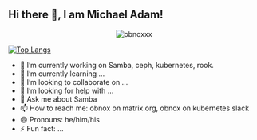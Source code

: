 ## Hi there 👋, I am Michael Adam!

<p align="center"> 
    <img src="https://github-readme-stats.vercel.app/api?username=obnoxxx&show_icons=true&theme=cobalt" alt="obnoxxx"/> 
</p>

[![Top Langs](https://github-readme-stats.vercel.app/api/top-langs/?username=obnoxxx&hide=html&layout=compact)](https://github.com/anuraghazra/github-readme-stats)



<!--
**obnoxxx/obnoxxx** is a ✨ _special_ ✨ repository because its `README.md` (this file) appears on your GitHub profile.

Here are some ideas to get you started:
-->

- 🔭 I’m currently working on Samba, ceph, kubernetes, rook.
- 🌱 I’m currently learning ...
- 👯 I’m looking to collaborate on ...
- 🤔 I’m looking for help with ...
- 💬 Ask me about Samba
- 📫 How to reach me: obnox on matrix.org, obnox on kubernetes slack
- 😄 Pronouns: he/him/his
- ⚡ Fun fact: ...
